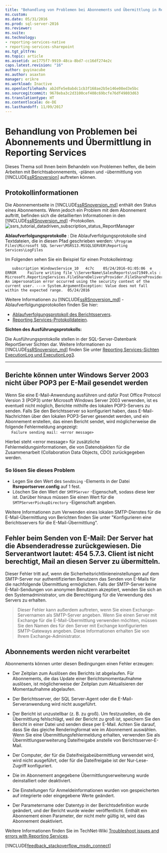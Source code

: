 ```yaml
---
title: "Behandlung von Problemen bei Abonnements und Übermittlung in Reporting Services | Microsoft-Dokumentation"
ms.custom: 
ms.date: 05/31/2016
ms.prod: sql-server-2016
ms.reviewer: 
ms.suite: 
ms.technology:
- reporting-services-native
- reporting-services-sharepoint
ms.tgt_pltfrm: 
ms.topic: article
ms.assetid: ae1775f7-9919-48ca-8bd7-cc16df274e2c
caps.latest.revision: "16"
author: guyinacube
ms.author: asaxton
manager: erikre
ms.workload: Inactive
ms.openlocfilehash: ab2dfe5e8abdc1cb3f168ae2b5e146e08ed3e5bc
ms.sourcegitcommit: 9678eba3c2d3100cef408c69bcfe76df49803d63
ms.translationtype: HT
ms.contentlocale: de-DE
ms.lasthandoff: 11/09/2017
---
```

# <a name="troubleshoot-reporting-services-subscriptions-and-delivery"></a>Behandlung von Problemen bei Abonnements und Übermittlung in Reporting Services
  
    
Dieses Thema soll Ihnen beim Behandeln von Problemen helfen, die beim Arbeiten mit Berichtsabonnements, -plänen und -übermittlung von [!INCLUDE[ssRSnoversion](../../includes/ssrsnoversion.md)] auftreten können.  
## <a name="log-information"></a>Protokollinformationen
 
Die Abonnementseite in [!INCLUDE[ssRSnoversion_md](../../includes/ssrsnoversion-md.md)] enthält den Status eines Abonnements. Wenn jedoch ein Problem mit dem Abonnement auftritt, befinden sich die detaillierten Informationen in den [!INCLUDE[ssRSnoversion_md](../../includes/ssrsnoversion-md.md)] -Protokollen. 
![ssrs_tutorial_datadriven_subscription_status_ReportManager](../../reporting-services/media/ssrs-tutorial-datadriven-subscription-status-reportmanager.png)

**Ablaufverfolgungsprotokolle** : Die Ablaufverfolgungsprotokolle sind Textdateien, die in diesen Pfad geschrieben werden: `\Program Files\Microsoft SQL Server\MSRS13.MSSQLSERVER\Reporting Services\LogFiles`

Im Folgenden sehen Sie ein Beispiel für einen Protokolleintrag:

```
   subscription WindowsService_10   4c7c    05/24/2016-01:05:06  e ERROR     Failure writing file \\ServerName\SalesReports\so71949.xls : Microsoft.ReportingServices.FileShareDeliveryProvider.FileShareProvider+NetworkErrorException: An impersonation error occurred using the security context of the current user. ---> System.ArgumentException: Value does not fall within the expected range.  05/24/2016
```
Weitere Informationen zu [!INCLUDE[ssRSnoversion_md](../../includes/ssrsnoversion-md.md)] -Ablaufverfolgungsprotokollen finden Sie hier: 
+ [Ablaufverfolgungsprotokoll des Berichtsservers](../../reporting-services/report-server/report-server-service-trace-log.md).
+ [Reporting Services-Protokolldateien](../../reporting-services/report-server/reporting-services-log-files-and-sources.md).

**Sichten des Ausführungsprotokolls:**

Die Ausführungsprotokolle stellen in der SQL-Server-Datenbank ReportServer Sichten dar. Weitere Informationen zu [!INCLUDE[ssRSnoversion_md](../../includes/ssrsnoversion-md.md)] finden Sie unter [Reporting Services-Sichten ExecutionLog und ExecutionLog3](../../reporting-services/report-server/report-server-executionlog-and-the-executionlog3-view.md).  

----------
## <a name="unable-to-send-reports-using-e-mail-with-windows-server-2003-and-pop3"></a>Berichte können unter Windows Server 2003 nicht über POP3 per E-Mail gesendet werden  
Wenn Sie eine E-Mail-Anwendung ausführen und dafür Post Office Protocol Version 3 (POP3) unter Microsoft Windows Server 2003 verwenden, ist es eventuell nicht möglich, Berichte mithilfe des lokalen POP3-Servers zu senden. Falls Sie den Berichtsserver so konfiguriert haben, dass E-Mail-Nachrichten über den lokalen POP3-Server gesendet werden, und ein Abonnement erstellen, das einen Bericht sendet, wird möglicherweise die folgende Fehlermeldung angezeigt:  
&nbsp;&nbsp;&nbsp;&nbsp;&nbsp;`Failure sending mail: <error message>`  
  
Hierbei steht \<error message> für zusätzliche Fehlermeldungsinformationen, die von Datenobjekten für die Zusammenarbeit (Collaboration Data Objects, CDO) zurückgegeben werden.  
  
### <a name="to-resolve-this-problem"></a>So lösen Sie dieses Problem  
* Legen Sie den Wert des `SendUsing` -Elements in der Datei **Rsreportserver.config** auf 1 fest.  
* Löschen Sie den Wert der `SMTPServer` -Eigenschaft, sodass diese leer ist. Darüber hinaus müssen Sie einen Wert für die `SMTPServerPickupDirectory` -Eigenschaft angeben.   
  
Weitere Informationen zum Verwenden eines lokalen SMTP-Dienstes für die E-Mail-Übermittlung von Berichten finden Sie unter "Konfigurieren eine Berichtsservers für die E-Mail-Übermittlung".  
  
## <a name="failure-sending-mail-the-server-rejected-the-sender-address-the-server-response-was-454-573-client-does-not-have-permission-to-submit-mail-to-this-server"></a>Fehler beim Senden von E-Mail: Der Server hat die Absenderadresse zurückgewiesen. Die Serverantwort lautet: 454 5.7.3. Client ist nicht berechtigt, Mail an diesen Server zu übermitteln.  
Dieser Fehler tritt auf, wenn die Sicherheitsrichtlinieneinstellungen auf dem SMTP-Server nur authentifizierten Benutzern das Senden von E-Mails für die nachfolgende Übermittlung ermöglichen. Falls der SMTP-Server keine E-Mail-Sendungen von anonymen Benutzern akzeptiert, wenden Sie sich an den Systemadministrator, um die Berechtigung für die Verwendung des Servers zu erhalten.  
> Dieser Fehler kann außerdem auftreten, wenn Sie einen Exchange-Servernamen als SMTP-Server angeben. Wenn Sie einen Server mit Exchange für die E-Mail-Übermittlung verwenden möchten, müssen Sie den Namen des für den Server mit Exchange konfigurierten SMTP-Gateways angeben. Diese Informationen erhalten Sie von Ihrem Exchange-Administrator.  
  
## <a name="subscriptions-are-not-processing"></a>Abonnements werden nicht verarbeitet  
Abonnements können unter diesen Bedingungen einen Fehler erzeugen:   
* Der Zeitplan zum Auslösen des Berichts ist abgelaufen. Für Abonnements, die das Update einer Berichtsmomentaufnahme auslösen, ist möglicherweise der Zeitplan zum Aktualisieren der Momentaufnahme abgelaufen.  
  
* Der Berichtsserver, der SQL Server-Agent oder die E-Mail-Serveranwendung wird nicht ausgeführt.  
* Der Bericht ist unzustellbar (z. B. zu groß). Um festzustellen, ob die Übermittlung fehlschlägt, weil der Bericht zu groß ist, speichern Sie den Bericht in einer Datei und senden diese per E-Mail. Achten Sie darauf, dass Sie das gleiche Renderingformat wie im Abonnement auswählen. Wenn Sie eine Übermittlungsfehlermeldung erhalten, verwenden Sie als Übermittlungserweiterung Dateifreigabe anstelle von Berichtsserver-E-Mail.  
* Der Computer, der für die Dateifreigabeübermittlung verwendet wird, wird nicht ausgeführt, oder für die Dateifreigabe ist der Nur-Lese-Zugriff konfiguriert.  
* Die im Abonnement angegebene Übermittlungserweiterung wurde deinstalliert oder deaktiviert.  
* Die Einstellungen für Anmeldeinformationen wurden von gespeicherten auf integrierte oder eingegebene Werte geändert.  
* Der Parametername oder Datentyp in der Berichtsdefinition wurde geändert, und der Bericht wurde wieder veröffentlicht. Enthält ein Abonnement einen Parameter, der nicht mehr gültig ist, wird das Abonnement deaktiviert.  
  
Weitere Informationen finden Sie im TechNet-Wiki [Troubleshoot issues and errors with Reporting Services](http://social.technet.microsoft.com/wiki/contents/articles/1633.ssrs-troubleshoot-issues-and-errors-with-reporting-services.aspx).  
  
  
    
  
  
  

[!INCLUDE[feedback_stackoverflow_msdn_connect](../../includes/feedback-stackoverflow-msdn-connect.md)]

